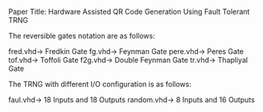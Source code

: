Paper Title: Hardware Assisted QR Code Generation Using Fault Tolerant TRNG

The reversible gates notation are as follows:

fred.vhd-> Fredkin Gate
fg.vhd-> Feynman Gate
pere.vhd-> Peres Gate
tof.vhd-> Toffoli Gate
f2g.vhd-> Double Feynman Gate
tr.vhd-> Thapliyal Gate

The TRNG with different I/O configuration is as follows:

faul.vhd->  18 Inputs and 18 Outputs
random.vhd->  8 Inputs and 16 Outputs

